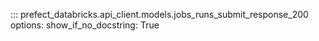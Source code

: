 ::: prefect_databricks.api_client.models.jobs_runs_submit_response_200
    options:
      show_if_no_docstring: True